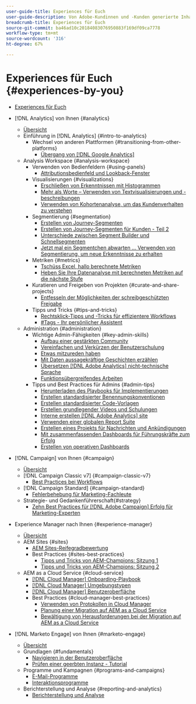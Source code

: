 ```yaml
---
user-guide-title: Experiences für Euch
user-guide-description: Von Adobe-Kundinnen und -Kunden generierte Inhalte
breadcrumb-title: Experiences für Euch
source-git-commit: ba46ad10c20184083076950883f169df09ca7778
workflow-type: tm+mt
source-wordcount: '316'
ht-degree: 67%

---
```



# Experiences für Euch {#experiences-by-you}

+ [Experiences für Euch](/help/overview.md)

+ [!DNL Analytics] von Ihnen {#analytics}
   + [Übersicht](/help/analytics/overview.md)
   + Einführung in [!DNL Analytics] {#intro-to-analytics}
      + Wechsel von anderen Plattformen {#transitioning-from-other-platforms}
         + [Übergang von [!DNL Google Analytics]](/help/analytics/intro-to-analytics/transitioning-from-other-platforms/transition-from-google-analytics.md)
   + Analysis Workspace {#analysis-workspace}
      + Verwenden von Bedienfeldern {#using-panels}
         + [Attributionsbedienfeld und Lookback-Fenster](/help/analytics/analysis-workspace/using-panels/understanding-adobe-analytics-attribution-panel-and-lookback-windows.md)
      + Visualisierungen {#visualizations}
         + [Erschließen von Erkenntnissen mit Histogrammen](/help/analytics/analysis-workspace/visualizations/unlocking-insights-with-histograms.md)
         + [Mehr als Worte – Verwenden von Textvisualisierungen und -beschreibungen](/help/analytics/analysis-workspace/visualizations/more-than-words-using-text-visualizations-and-descriptions.md)
         + [Verwenden von Kohortenanalyse, um das Kundenverhalten zu verstehen](/help/analytics/analysis-workspace/visualizations/use-cohort-analysis-to-understand-customer-behavior.md)
      + Segmentierung {#segmentation}
         + [Erstellen von Journey-Segmenten](/help/analytics/analysis-workspace/segmentation/building-customer-journey-segments.md)
         + [Erstellen von Journey-Segmenten für Kunden - Teil 2](/help/analytics/analysis-workspace/segmentation/building-customer-journey-segments-part-two.md)
         + [Unterschiede zwischen Segment Builder und Schnellsegmenten](/help/analytics/analysis-workspace/segmentation/differences-between-the-segment-builder-and-quick-segments.md)
         + [Jetzt mal ein Segmentchen abwarten … Verwenden von Segmentierung, um neue Erkenntnisse zu erhalten](/help/analytics/analysis-workspace/segmentation/segmentation-to-discover-new-insights.md)
      + Metriken {#metrics}
         + [Tschüss Excel, hallo berechnete Metriken](/help/analytics/analysis-workspace/metrics/goodbye-excel-hello-calculated-metrics.md)
         + [Heben Sie Ihre Datenanalyse mit berechneten Metriken auf die nächste Stufe](../analytics/analysis-workspace/metrics/take-your-data-analysis-to-the-next-level-with-calculated-metrics.md)
      + Kuratieren und Freigeben von Projekten {#curate-and-share-projects}
         + [Entfesseln der Möglichkeiten der schreibgeschützten Freigabe](/help/analytics/analysis-workspace/curate-and-share-projects/unlocking-the-power-of-view-only-sharing.md)
      + Tipps und Tricks {#tips-and-tricks}
         + [Rechtsklick-Tipps und -Tricks für effizientere Workflows](/help/analytics/analysis-workspace/tips-and-tricks/right-click-tips-and-tricks-for-more-efficient-workflows.md)
         + [#Tags - Ihr persönlicher Assistent](/help/analytics/analysis-workspace/tips-and-tricks/tags-your-personal-assistant.md)
   + Administration {#administration}
      + Wichtige Admin-Fähigkeiten {#key-admin-skills}
         + [Aufbau einer gestärkten Community](/help/analytics/administration/key-admin-skills/empowered-community.md)
         + [Vereinfachen und Verkürzen der Benutzerschulung](/help/analytics/administration/key-admin-skills/simplify-training-users.md)
         + [Etwas mitzureden haben](/help/analytics/administration/key-admin-skills/gaining-a-seat-at-the-table.md)
         + [Mit Daten aussagekräftige Geschichten erzählen](/help/analytics/administration/key-admin-skills/telling-impactful-stories-with-data.md)
         + [Übersetzen [!DNL Adobe Analytics] nicht-technische Sprache](/help/analytics/administration/key-admin-skills/translating-adobe-analytics-technical-language.md)
         + [Funktionsübergreifendes Arbeiten](/help/analytics/administration/key-admin-skills/working-cross-functionally.md)
      + Tipps und Best Practices für Admins {#admin-tips}
         + [Herunterladen des Playbooks für Implementierungen](/help/analytics/administration/admin-tips/download-the-adobe-analytics-implementation-playbook.md)
         + [Erstellen standardisierter Benennungskonventionen](/help/analytics/administration/admin-tips/create-standardized-naming-conventions.md)
         + [Erstellen standardisierter Code-Vorlagen](/help/analytics/administration/admin-tips/create-standardized-code-templates.md)
         + [Erstellen grundlegender Videos und Schulungen](/help/analytics/administration/admin-tips/create-basic-videos-and-training.md)
         + [Interne erstellen [!DNL Adobe Analytics] site](/help/analytics/administration/admin-tips/create-an-internal-adobe-analytics-site.md)
         + [Verwenden einer globalen Report Suite](/help/analytics/administration/admin-tips/use-a-global-report-suite.md)
         + [Erstellen eines Projekts für Nachrichten und Ankündigungen](/help/analytics/administration/admin-tips/create-a-news-and-announcements-project.md)
         + [Mit zusammenfassenden Dashboards für Führungskräfte zum Erfolg](/help/analytics/administration/admin-tips/driving-success-with-executive-summary-dashboards.md)
         + [Erstellen von operativen Dashboards](/help/analytics/administration/admin-tips/create-operational-dashboards.md)
+ [!DNL Campaign] von Ihnen {#campaign}
   + [Übersicht](/help/campaign/overview.md)
   + [!DNL Campaign Classic v7] {#campaign-classic-v7}
      + [Best Practices bei Workflows](/help/campaign/ac-v7/workflow-best-practices-for-marketers.md)
   + [!DNL Campaign Standard] {#campaign-standard}
      + [Fehlerbehebung für Marketing-Fachleute](/help/campaign/acs/troubleshooting-for-marketers.md)
   + Strategie- und Gedankenführerschaft{#strategy}
      + [Zehn Best Practices für [!DNL Adobe Campaign] Erfolg für Marketing-Experten](/help/campaign/10-best-practices-for-marketers.md)
+ Experience Manager nach Ihnen {#experience-manager}
   + [Übersicht](/help/experience-manager/overview.md)
   + AEM Sites {#sites}
      + [AEM Sites-Reifegradbewertung](/help/experience-manager/sites/expert-resources/maturity-assessment.md)
      + Best Practices {#sites-best-practices}
         + [Tipps und Tricks von AEM-Champions: Sitzung 1](/help/experience-manager/sites/expert-resources/champion-tips-1.md)
         + [Tipps und Tricks von AEM-Champions: Sitzung 2](/help/experience-manager/sites/expert-resources/champion-tips-2.md)
   + AEM as a Cloud Service {#cloud-service}
      + [[!DNL Cloud Manager] Onboarding-Playbook](/help/experience-manager/cloud-service/expert-resources/aem-champions/onboarding-playbook.md)
      + [[!DNL Cloud Manager] Umgebungstypen](/help/experience-manager/cloud-service/expert-resources/aem-champions/environment-types.md)
      + [[!DNL Cloud Manager] Benutzeroberfläche](/help/experience-manager/cloud-service/expert-resources/aem-champions/cloud-manager-ui.md)
      + Best Practices {#cloud-manager-best-practices}
         + [Verwenden von Protokollen in Cloud Manager](/help/experience-manager/cloud-service/expert-resources/aem-champions/cloud-manager-using-logs.md)
         + [Planung einer Migration auf AEM as a Cloud Service](/help/experience-manager/cloud-service/expert-resources/aem-champions/migration.md)
         + [Bewältigung von Herausforderungen bei der Migration auf AEM as a Cloud Service](/help/experience-manager/cloud-service/expert-resources/aem-champions/migration-challenges.md)
+ [!DNL Marketo Engage] von Ihnen {#marketo-engage}
   + [Übersicht](/help/marketo/overview.md)
   + Grundlagen {#fundamentals}
      + [Navigieren in der Benutzeroberfläche](/help/marketo/fundamentals/ui-navigation.md)
      + [Prüfen einer geerbten Instanz - Tutorial](https://experienceleague.adobe.com/docs/experiences-by-you/auditing-an-inherited-instance/overview.html)
   + Programme und Kampagnen {#programs-and-campaigns}
      + [E-Mail-Programme](/help/marketo/programs/email-programs.md)
      + [Interaktionsprogramme](/help/marketo/programs/engagement-programs.md)
   + Berichterstellung und Analyse {#reporting-and-analytics}
      + [Berichterstellung und Analyse](/help/marketo/reporting/reporting-and-analytics.md)
